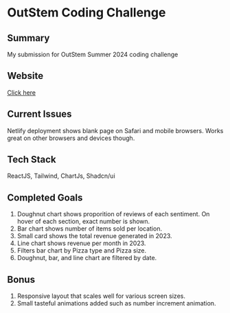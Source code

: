 # OutStem Coding Challenge

## Summary

My submission for OutStem Summer 2024 coding challenge

## Website

[Click here](https://stellar-druid-ce276f.netlify.app/)

## Current Issues

Netlify deployment shows blank page on Safari and mobile browsers.
Works great on other browsers and devices though.

## Tech Stack

ReactJS, Tailwind, ChartJs, Shadcn/ui

## Completed Goals

1. Doughnut chart shows proporition of reviews of each sentiment. On hover of each section, exact number is shown.
2. Bar chart shows number of items sold per location.
3. Small card shows the total revenue generated in 2023.
4. Line chart shows revenue per month in 2023.
5. Filters bar chart by Pizza type and Pizza size.
6. Doughnut, bar, and line chart are filtered by date.

## Bonus

1. Responsive layout that scales well for various screen sizes.
2. Small tasteful animations added such as number increment animation.
